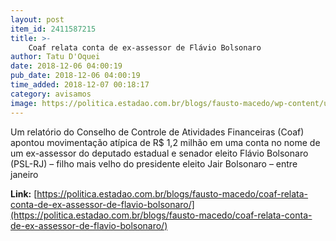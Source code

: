 ```yaml
---
layout: post
item_id: 2411587215
title: >-
    Coaf relata conta de ex-assessor de Flávio Bolsonaro
author: Tatu D'Oquei
date: 2018-12-06 04:00:19
pub_date: 2018-12-06 04:00:19
time_added: 2018-12-07 00:18:17
category: avisamos
image: https://politica.estadao.com.br/blogs/fausto-macedo/wp-content/uploads/sites/41/2018/12/Flavio.jpg
---
```


Um relatório do Conselho de Controle de Atividades Financeiras (Coaf) apontou movimentação atípica de R$ 1,2 milhão em uma conta no nome de um ex-assessor do deputado estadual e senador eleito Flávio Bolsonaro (PSL-RJ) – filho mais velho do presidente eleito Jair Bolsonaro – entre janeiro

**Link:** [https://politica.estadao.com.br/blogs/fausto-macedo/coaf-relata-conta-de-ex-assessor-de-flavio-bolsonaro/](https://politica.estadao.com.br/blogs/fausto-macedo/coaf-relata-conta-de-ex-assessor-de-flavio-bolsonaro/)

